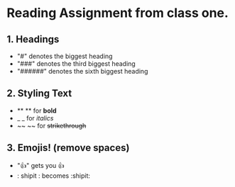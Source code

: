 # Reading Assignment from class one. 

## 1. Headings
   - "#" denotes the biggest heading
   - "###" denotes the third biggest heading
   - "######" denotes the sixth biggest heading

## 2. Styling Text
   - ** ** for **bold**
   - _ _ for *italics*
   - ~~ ~~ for ~~strikethrough~~
      
## 3. Emojis! (remove spaces)
   - ":+1:" gets you :+1:
   - : shipit : becomes :shipit:
